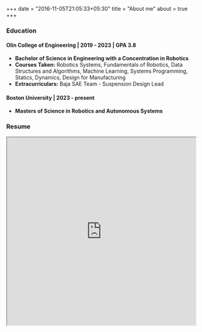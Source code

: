+++
date = "2016-11-05T21:05:33+05:30"
title = "About me"
about = true
+++


### Education

#### Olin College of Engineering | 2019 - 2023 | GPA 3.8
- **Bachelor of Science in Engineering with a Concentration in Robotics**
- **Courses Taken:** Robotics Systems, Fundamentals of Robotics, Data Structures and Algorithms, Machine Learning, Systems Programming, Statics, Dynamics, Design for Manufacturing
- **Extracurriculars:** Baja SAE Team - Suspension Design Lead

#### Boston University | 2023 - present
- **Masters of Science in Robotics and Autonomous Systems** 


### Resume

<iframe src="https://drive.google.com/file/d/14dxw-bUYCo6G1gkavNpSloXAFNU8AJhp/preview" width="100%" id="Iframe" height="500" </iframe>


